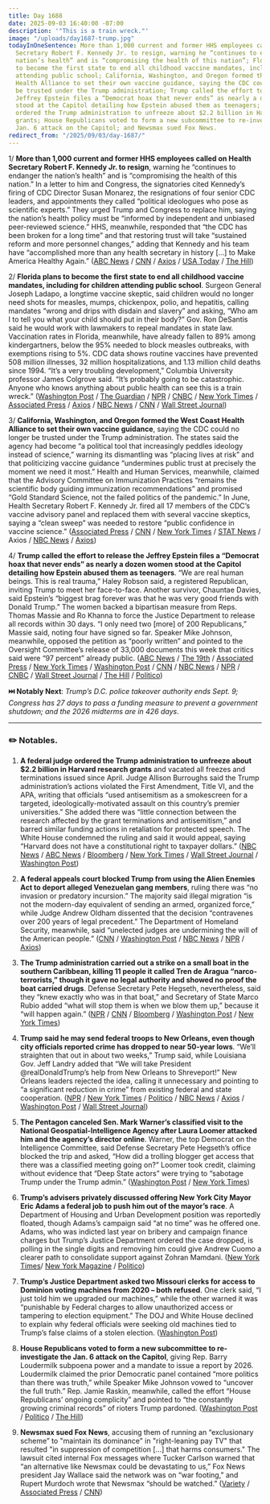 ```yaml
---
title: Day 1688
date: 2025-09-03 16:40:00 -07:00
description: '"This is a train wreck."'
image: "/uploads/day1687-trump.jpg"
todayInOneSentence: More than 1,000 current and former HHS employees called on Health
  Secretary Robert F. Kennedy Jr. to resign, warning he “continues to endanger the
  nation’s health” and is “compromising the health of this nation”; Florida plans
  to become the first state to end all childhood vaccine mandates, including for children
  attending public school; California, Washington, and Oregon formed the West Coast
  Health Alliance to set their own vaccine guidance, saying the CDC could no longer
  be trusted under the Trump administration; Trump called the effort to release the
  Jeffrey Epstein files a “Democrat hoax that never ends” as nearly a dozen women
  stood at the Capitol detailing how Epstein abused them as teenagers; federal judge
  ordered the Trump administration to unfreeze about $2.2 billion in Harvard research
  grants; House Republicans voted to form a new subcommittee to re-investigate the
  Jan. 6 attack on the Capitol; and Newsmax sued Fox News.
redirect_from: "/2025/09/03/day-1687/"
---
```


1/ **More than 1,000 current and former HHS employees called on Health Secretary Robert F. Kennedy Jr. to resign**, warning he “continues to endanger the nation’s health” and is “compromising the health of this nation.” In a letter to him and Congress, the signatories cited Kennedy’s firing of CDC Director Susan Monarez, the resignations of four senior CDC leaders, and appointments they called “political ideologues who pose as scientific experts.” They urged Trump and Congress to replace him, saying the nation’s health policy must be “informed by independent and unbiased peer-reviewed science.” HHS, meanwhile, responded that “the CDC has been broken for a long time” and that restoring trust will take “sustained reform and more personnel changes,” adding that Kennedy and his team have “accomplished more than any health secretary in history \[...\] to Make America Healthy Again.” ([ABC News](https://abcnews.go.com/Health/1000-current-former-hhs-employees-sign-letter-calling/story?id=125184233) / [CNN](https://www.cnn.com/2025/09/03/health/hhs-employees-letter-rfk-jr) / [Axios](https://www.axios.com/2025/09/03/rfk-jr-resign-hhs-employees-letter-trump-cdc) / [USA Today](https://www.usatoday.com/story/news/politics/2025/09/03/hhs-employees-letter-rfk-jr-resignation/85952068007/) / [The Hill](https://thehill.com/policy/healthcare/5483021-hhs-employees-call-for-rfk-resignation/))

2/ **Florida plans to become the first state to end all childhood vaccine mandates, including for children attending public school**. Surgeon General Joseph Ladapo, a longtime vaccine skeptic, said children would no longer need shots for measles, mumps, chickenpox, polio, and hepatitis, calling mandates “wrong and drips with disdain and slavery” and asking, “Who am I to tell you what your child should put in their body?” Gov. Ron DeSantis said he would work with lawmakers to repeal mandates in state law. Vaccination rates in Florida, meanwhile, have already fallen to 89% among kindergartners, below the 95% needed to block measles outbreaks, with exemptions rising to 5%. CDC data shows routine vaccines have prevented 508 million illnesses, 32 million hospitalizations, and 1.13 million child deaths since 1994. “It’s a very troubling development,” Columbia University professor James Colgrove said. “It’s probably going to be catastrophic. Anyone who knows anything about public health can see this is a train wreck.” ([Washington Post](https://www.washingtonpost.com/health/2025/09/03/florida-vaccine-mandates-ended/) / [The Guardian](https://www.theguardian.com/us-news/2025/sep/03/florida-vaccine-mandate) / [NPR](https://www.npr.org/2025/09/03/nx-s1-5527093/florida-working-to-end-vaccine-mandates) / [CNBC](https://www.cnbc.com/2025/09/03/florida-to-end-all-vaccine-mandates-first-state-in-the-us-to-do-so.html) / [New York Times](https://www.nytimes.com/2025/09/03/us/florida-vaccine-mandates.html) / [Associated Press](https://apnews.com/article/florida-childhood-vaccines-mandate-eliminate-desantis-363323dcdd3811ca9ad7def5f9a30fb2) / [Axios](https://www.axios.com/local/tampa-bay/2025/09/03/florida-ends-vaccine-mandates-schools-joseph-ladapo) / [NBC News](https://www.nbcnews.com/health/health-news/florida-surgeon-general-says-state-will-eliminate-vaccine-mandates-rcna228835) / [CNN](https://www.cnn.com/2025/09/03/health/florida-vaccine-mandates) / [Wall Street Journal](https://www.wsj.com/health/florida-seeks-to-end-states-vaccine-mandates-ca1db927))

3/ **California, Washington, and Oregon formed the West Coast Health Alliance to set their own vaccine guidance**, saying the CDC could no longer be trusted under the Trump administration. The states said the agency had become “a political tool that increasingly peddles ideology instead of science,” warning its dismantling was “placing lives at risk” and that politicizing vaccine guidance “undermines public trust at precisely the moment we need it most.” Health and Human Services, meanwhile, claimed that the Advisory Committee on Immunization Practices “remains the scientific body guiding immunization recommendations” and promised “Gold Standard Science, not the failed politics of the pandemic.” In June, Health Secretary Robert F. Kennedy Jr. fired all 17 members of the CDC’s vaccine advisory panel and replaced them with several vaccine skeptics, saying a “clean sweep” was needed to restore “public confidence in vaccine science.” ([Associated Press](https://apnews.com/article/cdc-west-coast-vaccines-trump-fd5ce557532a3c9f37b77ff9f14b07b9) / [CNN](https://www.cnn.com/2025/09/03/health/west-coast-states-health-guidance) / [New York Times](https://www.nytimes.com/2025/09/03/us/rfk-jr-vaccines-western-health-alliance.html) / [STAT News](https://www.statnews.com/2025/09/03/washington-oregon-california-governors-health-alliance-trump-rebuke/) / Axios / [NBC News](https://www.nbcnews.com/health/health-news/california-oregon-washington-vaccine-cdc-rfk-jr-rcna228800) / [Axios](https://www.axios.com/2025/09/03/cdc-vaccine-washington-california-oregon-guidelines-recommendations))

4/ **Trump called the effort to release the Jeffrey Epstein files a “Democrat hoax that never ends” as nearly a dozen women stood at the Capitol detailing how Epstein abused them as teenagers**. “We are real human beings. This is real trauma,” Haley Robson said, a registered Republican, inviting Trump to meet her face-to-face. Another survivor, Chauntae Davies, said Epstein’s “biggest brag forever was that he was very good friends with Donald Trump.” The women backed a bipartisan measure from Reps. Thomas Massie and Ro Khanna to force the Justice Department to release all records within 30 days. “I only need two \[more\] of 200 Republicans,” Massie said, noting four have signed so far. Speaker Mike Johnson, meanwhile, opposed the petition as “poorly written” and pointed to the Oversight Committee’s release of 33,000 documents this week that critics said were “97 percent” already public. ([ABC News](https://abcnews.go.com/Politics/jeffrey-epstein-survivors-set-speak-capitol-hill/story?id=125211468) / [The 19th](https://19thnews.org/2025/09/epstein-survivors-justice-capitol-trump/) / [Associated Press](https://apnews.com/article/jeffrey-epstein-survivors-congress-trump-5d980740245f935c994a90b8ce824642) / [New York Times](https://www.nytimes.com/2025/09/03/us/politics/trump-epstein-files-victims-survivors.html) / [Washington Post](https://www.washingtonpost.com/politics/2025/09/03/epstein-victims-massie-khanna-discharge-petition/) / [CNN](https://www.cnn.com/2025/09/03/politics/congress-epstein-files-victims-trump-hoax) / [NBC News](https://www.nbcnews.com/politics/congress/epstein-accusers-put-pressure-congress-release-files-rcna228762) / [NPR](https://www.npr.org/2025/09/03/nx-s1-5527055/epstein-survivors-press-conference) / [CNBC](https://www.cnbc.com/2025/09/03/trump-epstein-files-victims-maxwell.html) / [Wall Street Journal](https://www.wsj.com/politics/policy/epstein-victims-speak-out-and-pressure-congress-to-release-more-files-2153d76c) / [The Hill](https://thehill.com/homenews/house/5483247-massie-trump-epstein-files/) / [Politico](https://www.politico.com/news/2025/09/03/massie-gop-release-epstein-files-00541753))

**⏭️ Notably Next**: *Trump’s D.C. police takeover authority ends Sept. 9; Congress has 27 days to pass a funding measure to prevent a government shutdown; and the 2026 midterms are in 426 days*.

---

### ✏️ Notables.

1. **A federal judge ordered the Trump administration to unfreeze about $2.2 billion in Harvard research grants** and vacated all freezes and terminations issued since April. Judge Allison Burroughs said the Trump administration’s actions violated the First Amendment, Title VI, and the APA, writing that officials “used antisemitism as a smokescreen for a targeted, ideologically-motivated assault on this country’s premier universities.” She added there was “little connection between the research affected by the grant terminations and antisemitism,” and barred similar funding actions in retaliation for protected speech. The White House condemned the ruling and said it would appeal, saying “Harvard does not have a constitutional right to taxpayer dollars.” ([NBC News](https://www.nbcnews.com/news/us-news/judge-orders-trump-administration-unfreeze-nearly-22-billion-federal-g-rcna228926) / [ABC News](https://abcnews.go.com/US/judge-blocks-trumps-22-billion-harvard-funding-freeze/story?id=125233880) / [Bloomberg](https://www.bloomberg.com/news/articles/2025-09-03/harvard-2-billion-funding-freeze-by-us-was-illegal-judge-says) / [New York Times](https://www.nytimes.com/2025/09/03/us/harvard-trump-funding-ruling.html) / [Wall Street Journal](https://www.wsj.com/us-news/education/harvard-ruling-trump-court-funding-8cc5026c) / [Washington Post](https://www.washingtonpost.com/education/2025/09/03/harvard-trump-administration-lawsuit/))

2. **A federal appeals court blocked Trump from using the Alien Enemies Act to deport alleged Venezuelan gang members**, ruling there was “no invasion or predatory incursion.” The majority said illegal migration “is not the modern-day equivalent of sending an armed, organized force,” while Judge Andrew Oldham dissented that the decision “contravenes over 200 years of legal precedent.” The Department of Homeland Security, meanwhile, said “unelected judges are undermining the will of the American people.” ([CNN](https://www.cnn.com/2025/09/02/politics/appeals-court-ruling-trump-alien-enemies-act-deportations-unlawful) / [Washington Post](https://www.washingtonpost.com/immigration/2025/09/03/panel-rejects-trump-deportations-venezuela/) / [NBC News](https://www.nbcnews.com/politics/politics-news/federal-court-blocks-trumps-removal-tren-de-aragua-members-wartime-ene-rcna228713) / [NPR](https://www.npr.org/2025/09/03/nx-s1-5526773/trump-alien-enemies-act-venezuela-gangs-ruling) / [Axios](https://www.axios.com/2025/09/03/trump-venezuela-deport-alien-enemies-act-court-ruling))

3. **The Trump administration carried out a strike on a small boat in the southern Caribbean, killing 11 people it called Tren de Aragua “narco-terrorists,” though it gave no legal authority and showed no proof the boat carried drugs**. Defense Secretary Pete Hegseth, nevertheless, said they “knew exactly who was in that boat,” and Secretary of State Marco Rubio added “what will stop them is when we blow them up,” because it “will happen again.” ([NPR](https://www.npr.org/2025/09/02/nx-s1-5525984/venezuela-trump-drugs-caribbean) / [CNN](https://www.cnn.com/2025/09/02/politics/us-military-strike-caribbean) / [Bloomberg](https://www.bloomberg.com/news/articles/2025-09-03/hegseth-signals-more-to-come-after-us-strike-in-caribbean) / [Washington Post](https://www.washingtonpost.com/world/2025/09/03/us-strikes-venezuela-alleged-drug-boat/) / [New York Times](https://www.nytimes.com/2025/09/03/us/politics/hegseth-venezuela-drug-strike.html))

4. **Trump said he may send federal troops to New Orleans, even though city officials reported crime has dropped to near 50-year lows**. “We’ll straighten that out in about two weeks,” Trump said, while Louisiana Gov. Jeff Landry added that “We will take President @realDonaldTrump’s help from New Orleans to Shreveport!” New Orleans leaders rejected the idea, calling it unnecessary and pointing to “a significant reduction in crime” from existing federal and state cooperation. ([NPR](https://www.npr.org/2025/09/03/g-s1-86813/trump-national-guard-new-orleans) / [New York Times](https://www.nytimes.com/2025/09/03/us/politics/trump-national-guard-new-orleans-crime.html) / [Politico](https://www.politico.com/news/2025/09/03/trump-federal-troops-new-orleans-chicago-00541810) / [NBC News](https://www.nbcnews.com/politics/trump-administration/trump-suggests-send-troops-new-orleans-another-crime-crackdown-rcna228841) / [Axios](https://www.axios.com/2025/09/03/trump-law-enforcement-chicago-new-orleans) / [Washington Post](https://www.washingtonpost.com/politics/2025/09/03/trump-policing-red-states-new-orleans/) / [Wall Street Journal](https://www.wsj.com/politics/policy/trump-mulls-sending-national-guard-to-new-orleans-a401b8f0))

5. **The Pentagon canceled Sen. Mark Warner’s classified visit to the National Geospatial-Intelligence Agency after Laura Loomer attacked him and the agency’s director online**. Warner, the top Democrat on the Intelligence Committee, said Defense Secretary Pete Hegseth’s office blocked the trip and asked, “How did a trolling blogger get access that there was a classified meeting going on?” Loomer took credit, claiming without evidence that “Deep State actors” were trying to “sabotage Trump under the Trump admin.” ([Washington Post](https://www.washingtonpost.com/national-security/2025/09/03/mark-warner-senate-loomer-canceled-hegseth/) / [New York Times](https://www.nytimes.com/2025/09/03/us/politics/senator-warner-laura-loomer.html))

6. **Trump’s advisers privately discussed offering New York City Mayor Eric Adams a federal job to push him out of the mayor’s race**. A Department of Housing and Urban Development position was reportedly floated, though Adams’s campaign said “at no time” was he offered one. Adams, who was indicted last year on bribery and campaign finance charges but Trump’s Justice Department ordered the case dropped, is polling in the single digits and removing him could give Andrew Cuomo a clearer path to consolidate support against Zohran Mamdani. ([New York Times](https://www.nytimes.com/2025/09/03/nyregion/trump-adams-sliwa-quit-nyc-mayor.html)/ [New York Magazine](https://nymag.com/intelligencer/article/is-eric-adams-about-to-drop-out-of-the-mayoral-race.html) / [Politico](https://www.politico.com/news/2025/09/03/a-trump-administration-position-to-leave-the-race-for-mayor-eric-adams-faces-a-decision-00542212))

7. **Trump’s Justice Department asked two Missouri clerks for access to Dominion voting machines from 2020 – both refused**. One clerk said, “I just told him we upgraded our machines,” while the other warned it was “punishable by Federal charges to allow unauthorized access or tampering to election equipment.” The DOJ and White House declined to explain why federal officials were seeking old machines tied to Trump’s false claims of a stolen election. ([Washington Post](https://www.washingtonpost.com/politics/2025/09/03/trump-2020-election-integrity/))

8. **House Republicans voted to form a new subcommittee to re-investigate the Jan. 6 attack on the Capitol**, giving Rep. Barry Loudermilk subpoena power and a mandate to issue a report by 2026. Loudermilk claimed the prior Democratic panel contained “more politics than there was truth,” while Speaker Mike Johnson vowed to “uncover the full truth.” Rep. Jamie Raskin, meanwhile, called the effort “House Republicans’ ongoing complicity” and pointed to “the constantly growing criminal records” of rioters Trump pardoned. ([Washington Post](https://www.washingtonpost.com/politics/2025/09/03/new-jan-6-committee-congress-trump-johnson/) / [Politico](https://www.politico.com/live-updates/2025/09/03/congress/house-creates-new-jan-6-panel-00542142) / [The Hill](https://thehill.com/homenews/house/5483901-capitol-attack-investigation-panel/))

9. **Newsmax sued Fox News**, accusing them of running an “exclusionary scheme” to "maintain its dominance" in "right-leaning pay TV" that resulted "in suppression of competition \[...\] that harms consumers." The lawsuit cited internal Fox messages where Tucker Carlson warned that “an alternative like Newsmax could be devastating to us,” Fox News president Jay Wallace said the network was on “war footing,” and Rupert Murdoch wrote that Newsmax “should be watched.” ([Variety](https://variety.com/2025/tv/news/newsmax-sues-fox-news-antitrust-dominance-right-leaning-pay-tv-news-1236506268/) / [Associated Press](https://apnews.com/article/newsmax-fox-network-sued-antitrust-bc4f7f3eb4132225abb64672678a48f8) / [CNN](https://www.cnn.com/2025/09/03/media/newsmax-sues-fox-news))